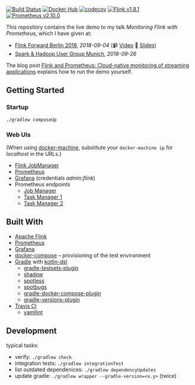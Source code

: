 [![Build Status](https://travis-ci.org/mbode/flink-prometheus-example.svg?branch=master)](https://travis-ci.org/mbode/flink-prometheus-example)
[![Docker Hub](https://img.shields.io/docker/cloud/build/maximilianbode/flink-prometheus-example.svg)](https://hub.docker.com/r/maximilianbode/flink-prometheus-example)
[![codecov](https://codecov.io/gh/mbode/flink-prometheus-example/branch/master/graph/badge.svg)](https://codecov.io/gh/mbode/flink-prometheus-example)
[![Flink v1.8.1](https://img.shields.io/badge/flink-v1.8.1-blue.svg)](https://github.com/apache/flink/releases/tag/release-1.8.1)
[![Prometheus v2.10.0](https://img.shields.io/badge/prometheus-v2.10.0-blue.svg)](https://github.com/prometheus/prometheus/releases/tag/v2.10.0)

This repository contains the live demo to my talk _Monitoring Flink with Prometheus_, which I have given at:
* [Flink Forward Berlin 2018](https://berlin-2018.flink-forward.org/conference-program/#monitoring-flink-with-prometheus), _2018-09-04_ (:video_camera: [Video](https://data-artisans.com/flink-forward-berlin/resources/monitoring-flink-with-prometheus) :page_facing_up: [Slides](https://www.slideshare.net/MaximilianBode1/monitoring-flink-with-prometheus))
* [Spark & Hadoop User Group Munich](https://www.meetup.com/de-DE/Hadoop-User-Group-Munich/events/252393503/), _2018-09-26_

The blog post [Flink and Prometheus: Cloud-native monitoring of streaming applications](https://flink.apache.org/features/2019/03/11/prometheus-monitoring.html) explains how to run the demo yourself.

## Getting Started

### Startup
```
./gradlew composeUp
```

### Web UIs
(When using [docker-machine](https://docs.docker.com/machine/), substitute your `docker-machine ip` for _localhost_ in the URLs.)
- [Flink JobManager](http://localhost:8081/#/overview)
- [Prometheus](http://localhost:9090/graph)
- [Grafana](http://localhost:3000) (credentials _admin:flink_)
- Prometheus endpoints
    - [Job Manager](http://localhost:9249/metrics)
    - [Task Manager 1](http://localhost:9250/metrics)
    - [Task Manager 2](http://localhost:9251/metrics)

## Built With

- [Apache Flink](https://flink.apache.org)
- [Prometheus](https://prometheus.io)
- [Grafana](https://grafana.com)
- [docker-compose](https://docs.docker.com/compose/) – provisioning of the test environment
- [Gradle](https://gradle.org) with [kotlin-dsl](https://github.com/gradle/kotlin-dsl)
    - [gradle-testsets-plugin](https://github.com/unbroken-dome/gradle-testsets-plugin)
    - [shadow](https://github.com/johnrengelman/shadow)
    - [spotless](https://github.com/diffplug/spotless/tree/master/plugin-gradle)
    - [spotbugs](https://github.com/spotbugs/spotbugs-gradle-plugin)
    - [gradle-docker-compose-plugin](https://github.com/avast/gradle-docker-compose-plugin)
    - [gradle-versions-plugin](https://github.com/ben-manes/gradle-versions-plugin)
- [Travis CI](https://travis-ci.org/)
    - [yamllint](https://github.com/adrienverge/yamllint)

## Development
typical tasks:
- verify: `./gradlew check`
- integration tests: `./gradlew integrationTest`
- list outdated dependenices: `./gradlew dependencyUpdates`
- update gradle: `./gradlew wrapper --gradle-version=<x.y>` (twice)
